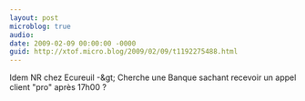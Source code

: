 ```yaml
---
layout: post
microblog: true
audio: 
date: 2009-02-09 00:00:00 -0000
guid: http://xtof.micro.blog/2009/02/09/t1192275488.html
---
```

Idem NR chez Ecureuil -&amp;gt; Cherche une Banque sachant recevoir un appel client "pro" après 17h00 ?
